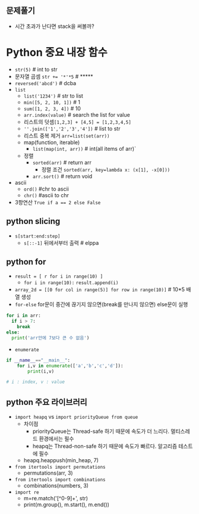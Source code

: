 ## 문제풀기
- 시간 초과가 난다면 stack을 써볼까? 

# Python 중요 내장 함수 
- `str(5)` # int to str
- 문자열 곱셈 `str += '*'*5` # *****
- `reversed('abcd')` # dcba  
- `list`
  + `list('1234')` # str to list
  + `min([5, 2, 10, 1])` # 1
  + `sum([1, 2, 3, 4])` # 10
  +  `arr.index(value)` # search the list for value
  + 리스트의 덧셈`[1,2,3] + [4,5] = [1,2,3,4,5]`
  + `''.join(['1','2','3','4'])` # list to str
  + 리스트 중복 제거 `arr=list(set(arr))`
  + map(function, iterable)  
    - `list(map(int, arr))` # int(all items of arr)`
  + 정렬
    + `sorted(arr)` # return arr 
      * 정렬 조건 `sorted(arr, key=lambda x: (x[1], -x[0]))`
    + `arr.sort()` # return void
- ascii
  + `ord()` #chr to ascii
  + `chr()` #ascii to chr
- 3항연산 `True if a == 2 else False`

## python slicing 
- `s[start:end:step]`
  + `s[::-1]` 뒤에서부터 출력 # elppa

## python for
- `result = [ r for i in range(10) ]` 
  + `for i in range(10):`
            `result.append(i)`
- `array_2d = [[0 for col in range(5)] for row in range(10)]` # 10*5 배열 생성
- `for-else` for문이 중간에 끊기지 않으면(break를 만나지 않으면) else문이 실행
```python
for i in arr:
  if i > 7:
    break
else:
  print('arr안에 7보다 큰 수 없음')  
```

- `enumerate`
```python
if __name__=="__main__":
    for i,v in enumerate(['a','b','c','d']):
        print(i,v)

# i : index, v : value
```

## python 주요 라이브러리
- `import heapq` vs `import priorityQueue from queue`
  + 차이점
    - priorityQueue는 Thread-safe 하기 때문에 속도가 더 느리다. 멀티스레드 환경에서는 필수 
    - heapq는 Thread-non-safe 하기 때문에 속도가 빠르다. 알고리즘 테스트에 필수
  + heapq.heappush(min_heap, 7)
- `from itertools import permutations`
  + permutations(arr, 3)
- `from itertools import combinations`
  + combinations(numbers, 3)
- `import re`
  + m=re.match('[^0-9]+', str)  
  + print(m.group(), m.start(), m.end())